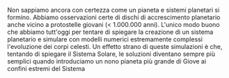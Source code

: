 Non sappiamo ancora con certezza come un pianeta e sistemi planetari si formino. Abbiamo osservazioni certe di dischi di accrescimento planetario anche vicino a protostelle giovani (< 1.000.000 anni). L'unico modo buono che abbiamo tutt'oggi per tentare di spiegare la creazione di un sistema planetario e simulare con modelli numerici estremamente complessi l'evoluzione dei corpi celesti. Un effetto strano di queste simulazioni è che, tentando di spiegare il Sistema Solare, le soluzioni diventano sempre più semplici quando introduciamo un nono pianeta più grande di Giove ai confini estremi del Sistema